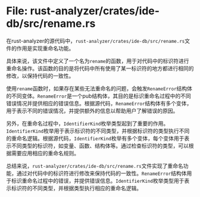 # File: rust-analyzer/crates/ide-db/src/rename.rs

在rust-analyzer的源代码中，`rust-analyzer/crates/ide-db/src/rename.rs`文件的作用是实现重命名功能。

具体来说，该文件中定义了一个名为`rename`的函数，用于对代码中的标识符进行重命名操作。该函数的目的是将代码中所有使用了某一标识符的地方都进行相同的修改，以保持代码的一致性。

使用`rename`函数时，如果存在某些无法重命名的问题，会触发`RenameError`结构体的不同变体。`RenameError`是一个pub结构体，其目的是标识重命名过程中的不同错误情况并提供相应的错误信息。根据源代码，`RenameError`结构体有多个变体，用于表示不同的错误情况，并提供额外的信息以帮助用户了解错误的原因。

另外，在重命名过程中，`IdentifierKind`枚举类型起到了重要的作用。`IdentifierKind`枚举用于表示标识符的不同类型，并根据标识符的类型执行不同的重命名逻辑。根据源代码，`IdentifierKind`枚举有多个变体，每个变体用于表示不同类型的标识符，如变量、函数、结构体等。通过检查标识符的类型，可以根据需要应用相应的重命名规则。

总结来说，`rust-analyzer/crates/ide-db/src/rename.rs`文件实现了重命名功能，通过对代码中的标识符进行修改来保持代码的一致性。`RenameError`结构体用于标识重命名过程中的错误，并提供错误信息。`IdentifierKind`枚举类型用于表示标识符的不同类型，并根据类型执行相应的重命名逻辑。

